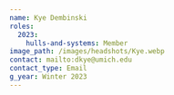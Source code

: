 ```yaml
---
name: Kye Dembinski
roles:
  2023:
    hulls-and-systems: Member
image_path: /images/headshots/Kye.webp
contact: mailto:dkye@umich.edu
contact_type: Email
g_year: Winter 2023
---
```

